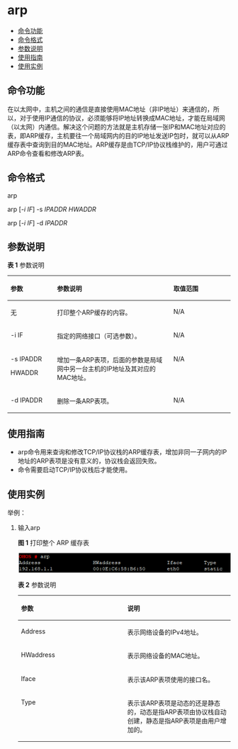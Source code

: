 # arp<a name="ZH-CN_TOPIC_0000001052530290"></a>

-   [命令功能](#section201149459368)
-   [命令格式](#section579813484364)
-   [参数说明](#section168065311366)
-   [使用指南](#section19190125723612)
-   [使用实例](#section10383416372)

## 命令功能<a name="section201149459368"></a>

在以太网中，主机之间的通信是直接使用MAC地址（非IP地址）来通信的，所以，对于使用IP通信的协议，必须能够将IP地址转换成MAC地址，才能在局域网（以太网）内通信。解决这个问题的方法就是主机存储一张IP和MAC地址对应的表，即ARP缓存，主机要往一个局域网内的目的IP地址发送IP包时，就可以从ARP缓存表中查询到目的MAC地址。ARP缓存是由TCP/IP协议栈维护的，用户可通过ARP命令查看和修改ARP表。

## 命令格式<a name="section579813484364"></a>

arp

arp \[_-i IF_\] -s  _IPADDR HWADDR_

arp \[_-i IF_\] -d  _IPADDR_

## 参数说明<a name="section168065311366"></a>

**表 1**  参数说明

<a name="table1845mcpsimp"></a>
<table><thead align="left"><tr id="row1851mcpsimp"><th class="cellrowborder" valign="top" width="20.84%" id="mcps1.2.4.1.1"><p id="p1853mcpsimp"><a name="p1853mcpsimp"></a><a name="p1853mcpsimp"></a>参数</p>
</th>
<th class="cellrowborder" valign="top" width="52.16%" id="mcps1.2.4.1.2"><p id="p1855mcpsimp"><a name="p1855mcpsimp"></a><a name="p1855mcpsimp"></a>参数说明</p>
</th>
<th class="cellrowborder" valign="top" width="27%" id="mcps1.2.4.1.3"><p id="p1857mcpsimp"><a name="p1857mcpsimp"></a><a name="p1857mcpsimp"></a>取值范围</p>
</th>
</tr>
</thead>
<tbody><tr id="row1858mcpsimp"><td class="cellrowborder" valign="top" width="20.84%" headers="mcps1.2.4.1.1 "><p id="p1860mcpsimp"><a name="p1860mcpsimp"></a><a name="p1860mcpsimp"></a>无</p>
</td>
<td class="cellrowborder" valign="top" width="52.16%" headers="mcps1.2.4.1.2 "><p id="p1862mcpsimp"><a name="p1862mcpsimp"></a><a name="p1862mcpsimp"></a>打印整个ARP缓存的内容。</p>
</td>
<td class="cellrowborder" valign="top" width="27%" headers="mcps1.2.4.1.3 "><p id="p1864mcpsimp"><a name="p1864mcpsimp"></a><a name="p1864mcpsimp"></a>N/A</p>
</td>
</tr>
<tr id="row1865mcpsimp"><td class="cellrowborder" valign="top" width="20.84%" headers="mcps1.2.4.1.1 "><p id="p1867mcpsimp"><a name="p1867mcpsimp"></a><a name="p1867mcpsimp"></a>-i IF</p>
</td>
<td class="cellrowborder" valign="top" width="52.16%" headers="mcps1.2.4.1.2 "><p id="p1869mcpsimp"><a name="p1869mcpsimp"></a><a name="p1869mcpsimp"></a>指定的网络接口（可选参数）。</p>
</td>
<td class="cellrowborder" valign="top" width="27%" headers="mcps1.2.4.1.3 "><p id="p1871mcpsimp"><a name="p1871mcpsimp"></a><a name="p1871mcpsimp"></a>N/A</p>
</td>
</tr>
<tr id="row1872mcpsimp"><td class="cellrowborder" valign="top" width="20.84%" headers="mcps1.2.4.1.1 "><p id="p1874mcpsimp"><a name="p1874mcpsimp"></a><a name="p1874mcpsimp"></a>-s IPADDR</p>
<p id="p1875mcpsimp"><a name="p1875mcpsimp"></a><a name="p1875mcpsimp"></a>HWADDR</p>
</td>
<td class="cellrowborder" valign="top" width="52.16%" headers="mcps1.2.4.1.2 "><p id="p1877mcpsimp"><a name="p1877mcpsimp"></a><a name="p1877mcpsimp"></a>增加一条ARP表项，后面的参数是局域网中另一台主机的IP地址及其对应的MAC地址。</p>
</td>
<td class="cellrowborder" valign="top" width="27%" headers="mcps1.2.4.1.3 "><p id="p1879mcpsimp"><a name="p1879mcpsimp"></a><a name="p1879mcpsimp"></a>N/A</p>
</td>
</tr>
<tr id="row1880mcpsimp"><td class="cellrowborder" valign="top" width="20.84%" headers="mcps1.2.4.1.1 "><p id="p1882mcpsimp"><a name="p1882mcpsimp"></a><a name="p1882mcpsimp"></a>-d IPADDR</p>
</td>
<td class="cellrowborder" valign="top" width="52.16%" headers="mcps1.2.4.1.2 "><p id="p1884mcpsimp"><a name="p1884mcpsimp"></a><a name="p1884mcpsimp"></a>删除一条ARP表项。</p>
</td>
<td class="cellrowborder" valign="top" width="27%" headers="mcps1.2.4.1.3 "><p id="p1886mcpsimp"><a name="p1886mcpsimp"></a><a name="p1886mcpsimp"></a>N/A</p>
</td>
</tr>
</tbody>
</table>

## 使用指南<a name="section19190125723612"></a>

-   arp命令用来查询和修改TCP/IP协议栈的ARP缓存表，增加非同一子网内的IP地址的ARP表项是没有意义的，协议栈会返回失败。
-   命令需要启动TCP/IP协议栈后才能使用。

## 使用实例<a name="section10383416372"></a>

举例：

1.  输入arp

    **图 1**  打印整个 ARP 缓存表<a name="fig19980104045317"></a>  
    

    ![](figure/Snipaste_2021-01-26_10-38-58.png)

    **表 2**  参数说明

    <a name="table1901mcpsimp"></a>
    <table><thead align="left"><tr id="row1906mcpsimp"><th class="cellrowborder" valign="top" width="50%" id="mcps1.2.3.1.1"><p id="p1908mcpsimp"><a name="p1908mcpsimp"></a><a name="p1908mcpsimp"></a>参数</p>
    </th>
    <th class="cellrowborder" valign="top" width="50%" id="mcps1.2.3.1.2"><p id="p1910mcpsimp"><a name="p1910mcpsimp"></a><a name="p1910mcpsimp"></a>说明</p>
    </th>
    </tr>
    </thead>
    <tbody><tr id="row1911mcpsimp"><td class="cellrowborder" valign="top" width="50%" headers="mcps1.2.3.1.1 "><p id="p1913mcpsimp"><a name="p1913mcpsimp"></a><a name="p1913mcpsimp"></a>Address</p>
    </td>
    <td class="cellrowborder" valign="top" width="50%" headers="mcps1.2.3.1.2 "><p id="p1915mcpsimp"><a name="p1915mcpsimp"></a><a name="p1915mcpsimp"></a>表示网络设备的IPv4地址。</p>
    </td>
    </tr>
    <tr id="row1916mcpsimp"><td class="cellrowborder" valign="top" width="50%" headers="mcps1.2.3.1.1 "><p id="p1918mcpsimp"><a name="p1918mcpsimp"></a><a name="p1918mcpsimp"></a>HWaddress</p>
    </td>
    <td class="cellrowborder" valign="top" width="50%" headers="mcps1.2.3.1.2 "><p id="p1920mcpsimp"><a name="p1920mcpsimp"></a><a name="p1920mcpsimp"></a>表示网络设备的MAC地址。</p>
    </td>
    </tr>
    <tr id="row1921mcpsimp"><td class="cellrowborder" valign="top" width="50%" headers="mcps1.2.3.1.1 "><p id="p1923mcpsimp"><a name="p1923mcpsimp"></a><a name="p1923mcpsimp"></a>Iface</p>
    </td>
    <td class="cellrowborder" valign="top" width="50%" headers="mcps1.2.3.1.2 "><p id="p1925mcpsimp"><a name="p1925mcpsimp"></a><a name="p1925mcpsimp"></a>表示该ARP表项使用的接口名。</p>
    </td>
    </tr>
    <tr id="row1926mcpsimp"><td class="cellrowborder" valign="top" width="50%" headers="mcps1.2.3.1.1 "><p id="p1928mcpsimp"><a name="p1928mcpsimp"></a><a name="p1928mcpsimp"></a>Type</p>
    </td>
    <td class="cellrowborder" valign="top" width="50%" headers="mcps1.2.3.1.2 "><p id="p1930mcpsimp"><a name="p1930mcpsimp"></a><a name="p1930mcpsimp"></a>表示该ARP表项是动态的还是静态的，动态是指ARP表项由协议栈自动创建，静态是指ARP表项是由用户增加的。</p>
    </td>
    </tr>
    </tbody>
    </table>


